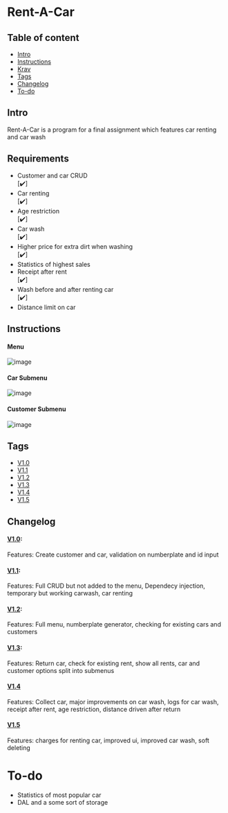 # Rent-A-Car

## Table of content
* [Intro](#Intro)
* [Instructions](#Instructions)
* [Krav](#Krav)
* [Tags](#Tags)
* [Changelog](#Changelog)
* [To-do](#To-do)


## Intro
Rent-A-Car is a program for a final assignment which features car renting and car wash

## Requirements
<ul>
  <li>Customer and car CRUD</li> [✔️]
  <li>Car renting</li> [✔️]
  <li>Age restriction</li> [✔️]
  <li>Car wash</li> [✔️]
  <li>Higher price for extra dirt when washing</li>[✔️]
  <li>Statistics of highest sales</li>
  <li>Receipt after rent</li> [✔️]
  <li>Wash before and after renting car</li> [✔️]
  <li>Distance limit on car</li>
</ul>

## Instructions
<!---Menu: Den er ret simpel som du kan se ud fra billedet--->
#### Menu
![image](https://user-images.githubusercontent.com/101317597/188735959-a5ea31fc-43f5-41b0-b5c6-d627e0edf716.png)

#### Car Submenu
![image](https://user-images.githubusercontent.com/101317597/188736306-e824cebb-9dcd-4f24-bc6e-874cf9760475.png)

#### Customer Submenu
![image](https://user-images.githubusercontent.com/101317597/188736401-96396b7f-3d75-4f04-8e50-549a34c4b970.png)


## Tags
* [V1.0](https://github.com/Elias1040/Rent-A-Car/blob/V1.0)
* [V1.1](https://github.com/Elias1040/Rent-A-Car/blob/V1.1)
* [V1.2](https://github.com/Elias1040/Rent-A-Car/blob/V1.2)
* [V1.3](https://github.com/Elias1040/Rent-A-Car/blob/V1.3)
* [V1.4](https://github.com/Elias1040/Rent-A-Car/blob/V1.4)
* [V1.5](https://github.com/Elias1040/Rent-A-Car/tree/V1.5)

## Changelog
<!--- [Github](https://github.com/failbreak/TheBank/commits/Development) - Her er mine commits de beskriver meget af hvad der er sket i det løb af development --->

#### [V1.0](https://github.com/Elias1040/Rent-A-Car/blob/V1.0):
Features: Create customer and car, validation on numberplate and id input
#### [V1.1](https://github.com/Elias1040/Rent-A-Car/blob/V1.1):
Features: Full CRUD but not added to the menu, Dependecy injection, temporary but working carwash, car renting
#### [V1.2](https://github.com/Elias1040/Rent-A-Car/blob/V1.2): 
Features: Full menu, numberplate generator, checking for existing cars and customers
#### [V1.3](https://github.com/Elias1040/Rent-A-Car/blob/V1.3): 
Features: Return car, check for existing rent, show all rents, car and customer options split into submenus  
#### [V1.4](https://github.com/Elias1040/Rent-A-Car/blob/V1.4)
Features: Collect car, major improvements on car wash, logs for car wash, receipt after rent, age restriction, distance driven after return
#### [V1.5](https://github.com/Elias1040/Rent-A-Car/tree/V1.5)
Features: charges for renting car, improved ui, improved car wash, soft deleting

# To-do
* Statistics of most popular car
* DAL and a some sort of storage
